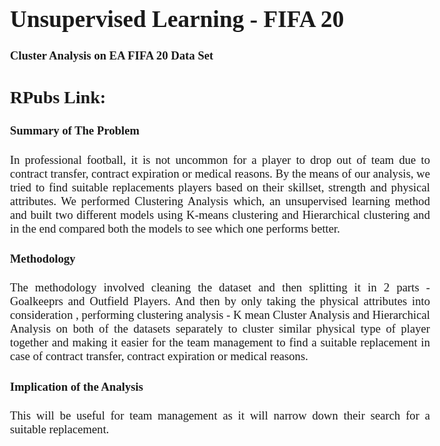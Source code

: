 <style>
body {
        text-align: justify;
        font-family: "Bookman", Bookman;
        font-size: 14pt;
     }
</style>


# Unsupervised Learning - FIFA 20
#### Cluster Analysis on EA FIFA 20 Data Set

## RPubs Link:

#### Summary of The Problem
In professional football, it is not uncommon for a player to drop out of team due to contract transfer, contract expiration or medical reasons. By the means of our analysis, we tried to find suitable replacements players based on their skillset, strength and physical attributes. We performed Clustering Analysis which, an unsupervised learning method and built two different models using K-means clustering and Hierarchical clustering and in the end compared both the models to see which one performs better.

#### Methodology
The methodology involved cleaning the dataset and then splitting it in 2 parts - Goalkeeprs and Outfield Players. And then by only taking the physical attributes into consideration , performing clustering analysis - K mean Cluster Analysis and Hierarchical Analysis on both of the datasets separately to cluster similar physical type of player together and making it easier for the team management to find a suitable replacement in case of contract transfer, contract expiration or medical reasons.

#### Implication of the Analysis
This will be useful for team management as it will narrow down their search for a suitable replacement.
